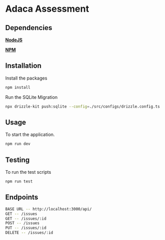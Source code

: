 # Adaca Assessment

## Dependencies

**[NodeJS](https://nodejs.org/en/)**

**[NPM](https://www.npmjs.com/get-npm)**

## Installation

Install the packages

```bash
npm install
```

Run the SQLite Migration

```bash
npx drizzle-kit push:sqlite --config=./src/configs/drizzle.config.ts
```

## Usage

To start the application.
```bash
npm run dev
```

## Testing

To run the test scripts

```bash
npm run test
```

## Endpoints
```bash
BASE URL -- http://localhost:3000/api/
GET -- /issues
GET -- /issues/:id
POST -- /issues
PUT -- /issues/:id
DELETE -- /issues/:id
```